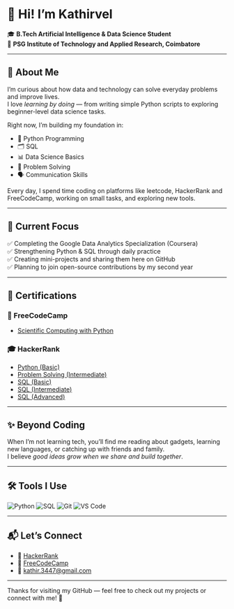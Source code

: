 # 👋 Hi! I’m Kathirvel

🎓 **B.Tech Artificial Intelligence & Data Science Student**  
🏫 **PSG Institute of Technology and Applied Research, Coimbatore**

---

## 🌟 About Me

I’m curious about how data and technology can solve everyday problems and improve lives.  
I love *learning by doing* — from writing simple Python scripts to exploring beginner-level data science tasks.

Right now, I’m building my foundation in:
- 🐍 Python Programming
- 🗂️ SQL
- 📊 Data Science Basics
- 🧩 Problem Solving
- 🗣️ Communication Skills

Every day, I spend time coding on platforms like leetcode, HackerRank and FreeCodeCamp, working on small tasks, and exploring new tools.

---

## 🎯 Current Focus

✅ Completing the Google Data Analytics Specialization (Coursera)  
✅ Strengthening Python & SQL through daily practice  
✅ Creating mini-projects and sharing them here on GitHub  
✅ Planning to join open-source contributions by my second year

---

## 📜 Certifications

### 🧮 FreeCodeCamp
- [Scientific Computing with Python](https://www.freecodecamp.org/certification/kathir-iTech/scientific-computing-with-python-v7)

### 🎓 HackerRank
- [Python (Basic)](https://www.hackerrank.com/certificates/iframe/9d0fe7b7e12c)
- [Problem Solving (Intermediate)](https://www.hackerrank.com/certificates/iframe/f2dfa9a3e089)
- [SQL (Basic)](https://www.hackerrank.com/certificates/iframe/f68a7b37efd0)
- [SQL (Intermediate)](https://www.hackerrank.com/certificates/iframe/69e84843a013)
- [SQL (Advanced)](https://www.hackerrank.com/certificates/iframe/6c90302c9925)


---

## ✨ Beyond Coding

When I’m not learning tech, you’ll find me reading about gadgets, learning new languages, or catching up with friends and family.  
I believe *good ideas grow when we share and build together*.

---

## 🛠️ Tools I Use

![Python](https://img.shields.io/badge/-Python-3776AB?logo=python&logoColor=white&style=flat)
![SQL](https://img.shields.io/badge/-SQL-4479A1?logo=mysql&logoColor=white&style=flat)
![Git](https://img.shields.io/badge/-Git-F05032?logo=git&logoColor=white&style=flat)
![VS Code](https://img.shields.io/badge/-VS%20Code-007ACC?logo=visual-studio-code&logoColor=white&style=flat)

---

## 📬 Let’s Connect

- 🎯 [HackerRank](https://www.hackerrank.com/kathir_3447)
- 🧮 [FreeCodeCamp](https://www.freecodecamp.org/kathir-iTech)
- 📧 kathir.3447@gmail.com

---

Thanks for visiting my GitHub — feel free to check out my projects or connect with me! 🚀

<!--
**kathir-iTech/kathir-iTech** is a ✨ _special_ ✨ repository because its `README.md` (this file) appears on your GitHub profile.
-->
